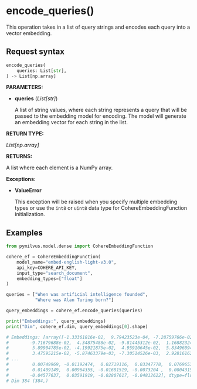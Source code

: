 # encode_queries()

This operation takes in a list of query strings and encodes each query into a vector embedding.

## Request syntax

```python
encode_queries(
    queries: List[str], 
) -> List[np.array]
```

**PARAMETERS:**

- **queries** (*List[str]*)

    A list of string values, where each string represents a query that will be passed to the embedding model for encoding. The model will generate an embedding vector for each string in the list.

**RETURN TYPE:**

*List[np.array]*

**RETURNS:**

A list where each element is a NumPy array.

**Exceptions:**

- **ValueError**

    This exception will be raised when you specify multiple embedding types or use the `int8` or `uint8` data type for CohereEmbeddingFunction initialization.

## Examples

```python
from pymilvus.model.dense import CohereEmbeddingFunction

cohere_ef = CohereEmbeddingFunction(
    model_name="embed-english-light-v3.0",
    api_key=COHERE_API_KEY,
    input_type="search_document",
    embedding_types=["float"]
)

queries = ["When was artificial intelligence founded", 
           "Where was Alan Turing born?"]

query_embeddings = cohere_ef.encode_queries(queries)

print("Embeddings:", query_embeddings)
print("Dim", cohere_ef.dim, query_embeddings[0].shape)

# Embeddings: [array([-1.33361816e-02,  9.79423523e-04, -7.28759766e-02, -1.93786621e-02,
#        -9.71679688e-02,  4.34875488e-02, -9.81445312e-02,  1.16882324e-01,
#         5.89904785e-02, -4.19921875e-02,  4.95910645e-02,  5.83496094e-02,
#         3.47595215e-02, -5.87463379e-03, -7.30514526e-03,  2.92816162e-02,
# ...
#         0.00749969, -0.01192474,  0.02719116,  0.03347778,  0.07696533,
#         0.01409149,  0.00964355, -0.01681519, -0.0073204 ,  0.00043154,
#        -0.04577637,  0.03591919, -0.02807617, -0.04812622], dtype=float32)]
# Dim 384 (384,)
```
